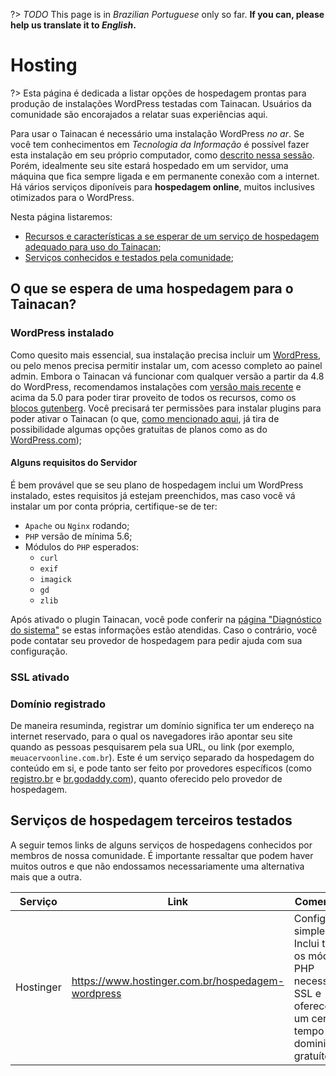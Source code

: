 ?> _TODO_ This page is in _Brazilian Portuguese_ only so far. **If you can, please help us translate it to _English_.**

# Hosting

?> Esta página é dedicada a listar opções de hospedagem prontas para produção de instalações WordPress testadas com Tainacan. Usuários da comunidade são encorajados a relatar suas experiências aqui.

Para usar o Tainacan é necessário uma instalação WordPress _no ar_. Se você tem conhecimentos em _Tecnologia da Informação_ é possível fazer esta instalação em seu próprio computador, como [descrito nessa sessão](pt-br/xampp). Porém, idealmente seu site estará hospedado em um servidor, uma máquina que fica sempre ligada e em permanente conexão com a internet. Há vários serviços diponíveis para **hospedagem online**, muitos inclusives otimizados para o WordPress.

Nesta página listaremos:

- [Recursos e características a se esperar de um serviço de hospedagem adequado para uso do Tainacan](#o-que-se-espera-de-uma-hospedagem-para-o-tainacan);
- [Serviços conhecidos e testados pela comunidade](#serviços-de-hospedagem-terceiros-testados);

## O que se espera de uma hospedagem para o Tainacan?

### WordPress instalado

Como quesito mais essencial, sua instalação precisa incluir um [WordPress](https://br.wordpress.org/ ":ignore"), ou pelo menos precisa permitir instalar um, com acesso completo ao painel admin. Embora o Tainacan vá funcionar com qualquer versão a partir da 4.8 do WordPress, recomendamos instalações com [versão mais recente](https://br.wordpress.org/download/releases/ ":ignore") e acima da 5.0 para poder tirar proveito de todos os recursos, como os [blocos gutenberg](/pt-br/gutenberg-blocks.md). Você precisará ter permissões para instalar plugins para poder ativar o Tainacan (o que, [como mencionado aqui](/pt-br/faq.md#qual-a-diferença-entre-wpcom-e-wporg), já tira de possibilidade algumas opções gratuitas de planos como as do [WordPress.com](https://br.wordpress.com/ ":ignore"));

#### Alguns requisitos do Servidor

É bem provável que se seu plano de hospedagem inclui um WordPress instalado, estes requisitos já estejam preenchidos, mas caso você vá instalar um por conta própria, certifique-se de ter:

- `Apache` ou `Nginx` rodando;
- `PHP` versão de mínima 5.6;
- Módulos do `PHP` esperados:
  - `curl`
  - `exif`
  - `imagick`
  - `gd`
  - `zlib`

Após ativado o plugin Tainacan, você pode conferir na [página "Diagnóstico do sistema"](/pt-br/optimization#diagnóstico-do-sistema) se estas informações estão atendidas. Caso o contrário, você pode contatar seu provedor de hospedagem para pedir ajuda com sua configuração.

### SSL ativado

### Domínio registrado

De maneira resuminda, registrar um domínio significa ter um endereço na internet reservado, para o qual os navegadores irão apontar seu site quando as pessoas pesquisarem pela sua URL, ou link (por exemplo, `meuacervoonline.com.br`). Este é um serviço separado da hospedagem do conteúdo em si, e pode tanto ser feito por provedores específicos (como [registro.br](https://registro.br/ ":ignore") e [br.godaddy.com](https://br.godaddy.com/ ":ignore")), quanto oferecido pelo provedor de hospedagem.

## Serviços de hospedagem terceiros testados

A seguir temos links de alguns serviços de hospedagens conhecidos por membros de nossa comunidade. É importante ressaltar que podem haver muitos outros e que não endossamos necessariamente uma alternativa mais que a outra.

| Serviço   | Link                                              | Comentários                                                                                                       |
| --------- | ------------------------------------------------- | ----------------------------------------------------------------------------------------------------------------- |
| Hostinger | https://www.hostinger.com.br/hospedagem-wordpress | Configuração simples. Inclui todos os módulos PHP necessários, SSL e oferece por um certo tempo dominio gratuíto. |
